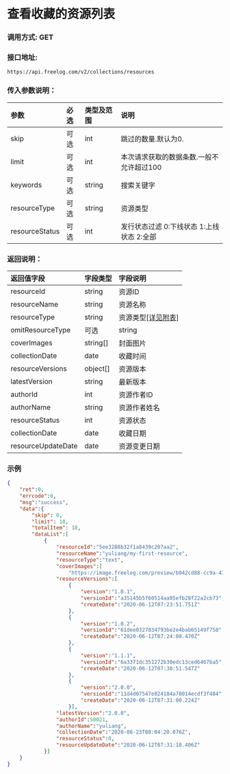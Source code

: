 # 查看收藏的资源列表

### 调用方式: GET

### 接口地址:

```
https://api.freelog.com/v2/collections/resources
```

### 传入参数说明：

| 参数 | 必选 | 类型及范围 | 说明 |
| :--- | :--- | :--- | :--- |
| skip | 可选 | int  | 跳过的数量.默认为0.  |
| limit | 可选| int  | 本次请求获取的数据条数.一般不允许超过100 |
| keywords | 可选 | string | 搜索关键字 |
| resourceType | 可选 | string | 资源类型 |
| resourceStatus | 可选 | int | 发行状态过滤 0:下线状态 1:上线状态 2:全部 |

### 返回说明：

| 返回值字段 | 字段类型 | 字段说明 |
| :--- | :--- | :--- |
| resourceId | string | 资源ID |
| resourceName | string | 资源名称 |
| resourceType | string | 资源类型[[详见附表]][资源类型] |
| omitResourceType | 可选 | string | 忽略的资源类型,与resourceType参数互斥 |
| coverImages | string[] | 封面图片 |
| collectionDate | date | 收藏时间 |
| resourceVersions | object[] | 资源版本 |
| latestVersion | string | 最新版本 |
| authorId | int | 资源作者ID |
| authorName | string | 资源作者姓名 |
| resourceStatus | int | 资源状态 |
| collectionDate | date | 收藏日期 |
| resourceUpdateDate | date| 资源变更日期 |

### 示例

```json
{
    "ret":0,
    "errcode":0,
    "msg":"success",
    "data":{
		"skip": 0,
		"limit": 10,
		"totalItem": 10,
        "dataList":[
            {
                "resourceId":"5ee3288b32f1a8439c207aa2",
                "resourceName":"yuliang/my-first-resource",
                "resourceType":"text",
                "coverImages":[
                    "https://image.freelog.com/preview/b042cd88-cc9a-43fb-b8fb-1cae320b7977.jpg"],
                "resourceVersions":[
                    {
                        "version":"1.0.1",
                        "versionId":"a35145b5f60514aa05efb28f22a2cb73",
                        "createDate":"2020-06-12T07:23:51.751Z"
                    },
                    {
                        "version":"1.0.2",
                        "versionId":"61dee0327834793be2e4bab65149f758",
                        "createDate":"2020-06-12T07:24:08.470Z"
                    },
                    {
                        "version":"1.1.1",
                        "versionId":"6a3371dc351272b30edc13ced6467ba5",
                        "createDate":"2020-06-12T07:30:51.547Z"
                    },
                    {
                        "version":"2.0.0",
                        "versionId":"11d4d07547e024184a78014ecdf3f484",
                        "createDate":"2020-06-12T07:31:00.224Z"
                    }],
                "latestVersion":"2.0.0",
                "authorId":50021,
                "authorName":"yuliang",
                "collectionDate":"2020-06-23T08:04:20.076Z",
                "resourceStatus":0,
                "resourceUpdateDate":"2020-06-12T07:31:18.406Z"
            }]
    }
}
```

[资源类型]: /附表/资源类型.html "资源类型"
